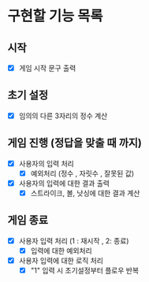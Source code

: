 # 구현할 기능 목록

## 시작

- [x] 게임 시작 문구 출력

## 초기 설정

- [x] 임의의 다른 3자리의 정수 계산

## 게임 진행 (정답을 맞출 때 까지)

- [x] 사용자의 입력 처리
  - [x] 예외처리 (정수 , 자릿수 , 잘못된 값)
- [x] 사용자의 입력에 대한 결과 출력
  - [x] 스트라이크, 볼, 낫싱에 대한 결과 계산

## 게임 종료

- [x] 사용자 입력 처리 (1 : 재시작 , 2: 종료)
  - [x] 입력에 대한 예외처리
- [x] 사용자 입력에 대한 로직 처리
  - [x] "1" 입력 시 초기설정부터 플로우 반복
